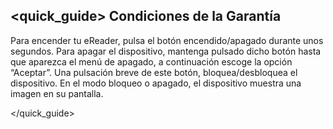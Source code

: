 ## <quick_guide>  Condiciones de la Garantí­a

Para encender tu eReader, pulsa el botón encendido/apagado durante unos segundos. Para apagar el dispositivo, mantenga pulsado dicho botón hasta que aparezca el menú de apagado, a continuación escoge la opción “Aceptar”. Una pulsación breve de este botón, bloquea/desbloquea el dispositivo. En el modo bloqueo o apagado, el dispositivo muestra una imagen en su pantalla.


</quick_guide>
